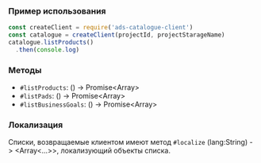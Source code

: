 ### Пример использования

``` javascript
const createClient = require('ads-catalogue-client')
const catalogue = createClient(projectId, projectStarageName)
catalogue.listProducts()
  .then(console.log)
```

### Методы

- `#listProducts`: () -> Promise<Array<Product>>
- `#listPads`: () -> Promise<Array<Pad>>
- `#listBusinessGoals`: () -> Promise<Array<BusinessGoal>>

### Локализация

Списки, возвращаемые клиентом имеют метод `#localize` (lang:String) -> <Array<...>>, локализующий объекты списка.
